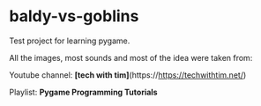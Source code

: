 # baldy-vs-goblins
Test project for learning pygame.

All the images, most sounds and most of the idea were taken from:

Youtube channel: **[tech with tim]**(https://https://techwithtim.net/)

Playlist: **Pygame Programming Tutorials**
